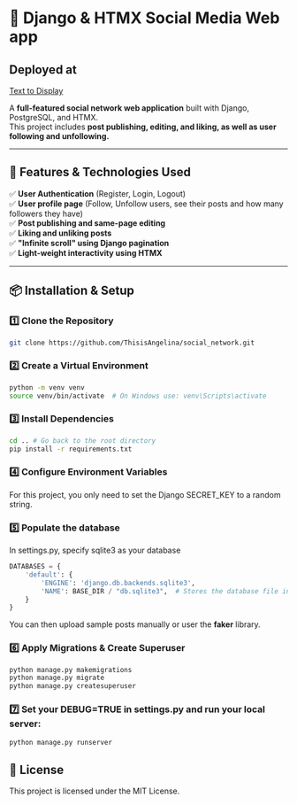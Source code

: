 # **💬 Django & HTMX Social Media Web app**
## **Deployed at**
[Text to Display](https://example.com)


A **full-featured social network web application** built with Django, PostgreSQL, and HTMX.  
This project includes **post publishing, editing, and liking, as well as user following and unfollowing.**

---

## **🚀 Features &  Technologies Used**
✅ **User Authentication** (Register, Login, Logout)  
✅ **User profile page** (Follow, Unfollow users, see their posts and how many followers they have)  
✅ **Post publishing and same-page editing**  
✅ **Liking and unliking posts**  
✅ **"Infinite scroll" using Django pagination**  
✅ **Light-weight interactivity using HTMX**  


---

## **📦 Installation & Setup**
### **1️⃣ Clone the Repository**
```bash
git clone https://github.com/ThisisAngelina/social_network.git
```

### **2️⃣ Create a Virtual Environment**
```bash
python -m venv venv
source venv/bin/activate  # On Windows use: venv\Scripts\activate
```

### **3️⃣ Install Dependencies**
```bash
cd .. # Go back to the root directory
pip install -r requirements.txt
```
### **4️⃣ Configure Environment Variables**

For this project, you only need to set the Django SECRET_KEY to a random string.

### **5️⃣ Populate the database**

In settings.py, specify sqlite3 as your database

```python
DATABASES = {
    'default': {
        'ENGINE': 'django.db.backends.sqlite3',
        'NAME': BASE_DIR / "db.sqlite3",  # Stores the database file in the project root
    }
}
```

You can then upload sample posts manually or user the **faker** library.


### **6️⃣ Apply Migrations & Create Superuser**
```bash
python manage.py makemigrations
python manage.py migrate
python manage.py createsuperuser
```

### **7️⃣ Set your DEBUG=TRUE in settings.py and run your local server:**

```bash
python manage.py runserver
```

## **📜 License**

This project is licensed under the MIT License.